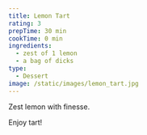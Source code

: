 ```yaml
---
title: Lemon Tart
rating: 3
prepTime: 30 min
cookTime: 0 min
ingredients:
  - zest of 1 lemon
  - a bag of dicks
type:
  - Dessert
image: /static/images/lemon_tart.jpg
---
```

Zest lemon with finesse.

Enjoy tart!